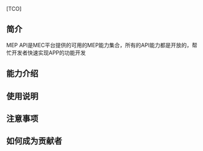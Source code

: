 [TCO]
## 简介
MEP API是MEC平台提供的可用的MEP能力集合，所有的API能力都是开放的，帮忙开发者快速实现APP的功能开发

## 能力介绍

## 使用说明

## 注意事项

## 如何成为贡献者